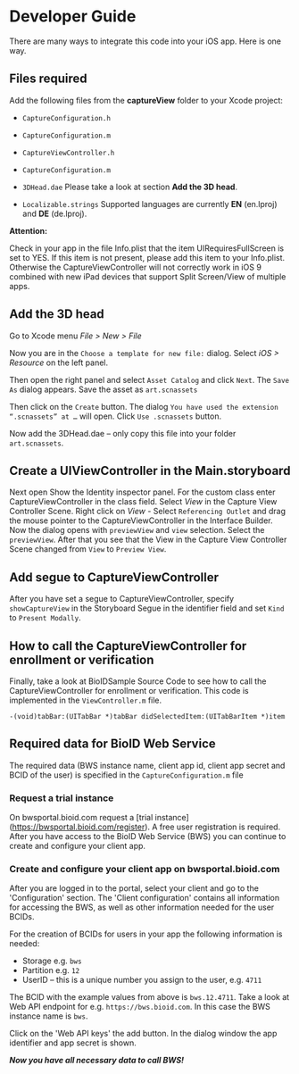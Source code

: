 # Developer Guide

There are many ways to integrate this code into your iOS app. Here is one way. 

## Files required
Add the following files from the **captureView** folder to your Xcode project:

- `CaptureConfiguration.h`
- `CaptureConfiguration.m`
- `CaptureViewController.h`
- `CaptureConfiguration.m`

- `3DHead.dae`
Please take a look at section **Add the 3D head**.

- `Localizable.strings`
Supported languages are currently **EN** (en.lproj) and **DE** (de.lproj).


**Attention:**

Check in your app in the file Info.plist that the item UIRequiresFullScreen is set to YES.
If this item is not present, please add this item to your Info.plist. Otherwise the CaptureViewController will not
correctly work in iOS 9 combined with new iPad devices that support Split Screen/View of multiple apps.


## Add the 3D head
Go to Xcode menu *File > New > File*

Now you are in the `Choose a template for new file:` dialog. 
Select *iOS > Resource* on the left panel.

Then open the right panel and select `Asset Catalog` and click `Next`. 
The `Save As` dialog appears. Save the asset as `art.scnassets`

Then click on the `Create` button. The dialog `You have used the extension “.scnassets” at …` will open.
Click `Use .scnassets` button.

Now add the 3DHead.dae – only copy this file into your folder `art.scnassets`.


## Create a UIViewController in the Main.storyboard
Next open Show the Identity inspector panel. For the custom class enter CaptureViewController in the class field.
Select *View* in the Capture View Controller Scene.
Right click on *View* - Select `Referencing Outlet` and drag the mouse pointer to the CaptureViewController in the Interface Builder. Now the dialog opens with `previewView` and `view` selection. Select the `previewView`.
After that you see that the View in the Capture View Controller Scene changed from `View` to `Preview View`.


## Add segue to CaptureViewController
After you have set a segue to CaptureViewController, specify `showCaptureView`
in the Storyboard Segue in the identifier field and set `Kind` to `Present Modally`.


## How to call the CaptureViewController for enrollment or verification
Finally, take a look at BioIDSample Source Code to see how to call the CaptureViewController for enrollment or verification. This code is implemented in the `ViewController.m` file.
```
-(void)tabBar:(UITabBar *)tabBar didSelectedItem:(UITabBarItem *)item
```

## Required data for BioID Web Service
The required data (BWS instance name, client app id, client app secret and BCID of the user) is specified in the `CaptureConfiguration.m` file


### Request a trial instance 
On bwsportal.bioid.com request a [trial instance] (https://bwsportal.bioid.com/register).
A free user registration is required. After you have access to the BioID Web Service (BWS) you can continue to create and configure your client app.


### Create and configure your client app on bwsportal.bioid.com
After you are logged in to the portal, select your client and go to the 'Configuration' section. 
The 'Client configuration' contains all information for accessing the BWS, as well as other information needed for the user BCIDs.

For the creation of BCIDs for users in your app the following information is needed:

- Storage e.g. `bws`
- Partition e.g. `12`
- UserID – this is a unique number you assign to the user, e.g. `4711`


The BCID with the example values from above is `bws.12.4711`.
Take a look at Web API endpoint for e.g. `https://bws.bioid.com`. In this case the BWS instance name is `bws`.

Click on the 'Web API keys' the add button. In the dialog window the app identifier and app secret is shown.

***Now you have all necessary data to call BWS!***

